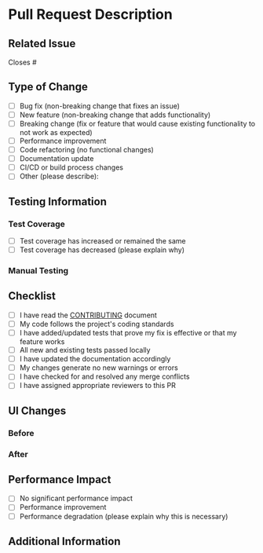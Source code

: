 # Pull Request Description

<!-- Provide a clear and concise description of the changes in this PR -->

## Related Issue

<!-- Link to the related issue(s) using the format: Closes #123, Fixes #456 -->
Closes #

## Type of Change

<!-- Mark the appropriate option with an 'x' (e.g., [x]) -->

- [ ] Bug fix (non-breaking change that fixes an issue)
- [ ] New feature (non-breaking change that adds functionality)
- [ ] Breaking change (fix or feature that would cause existing functionality to not work as expected)
- [ ] Performance improvement
- [ ] Code refactoring (no functional changes)
- [ ] Documentation update
- [ ] CI/CD or build process changes
- [ ] Other (please describe):

## Testing Information

<!-- Describe the tests you've added or modified, and provide instructions to reproduce -->

### Test Coverage

<!-- Indicate if test coverage has increased, decreased, or remained the same -->

- [ ] Test coverage has increased or remained the same
- [ ] Test coverage has decreased (please explain why)

### Manual Testing

<!-- Describe any manual testing you've performed -->

## Checklist

<!-- Mark completed items with an 'x' (e.g., [x]) -->

- [ ] I have read the [CONTRIBUTING](../docs/development/workflows.md) document
- [ ] My code follows the project's coding standards
- [ ] I have added/updated tests that prove my fix is effective or that my feature works
- [ ] All new and existing tests passed locally
- [ ] I have updated the documentation accordingly
- [ ] My changes generate no new warnings or errors
- [ ] I have checked for and resolved any merge conflicts
- [ ] I have assigned appropriate reviewers to this PR

## UI Changes

<!-- If your PR includes UI changes, please include before/after screenshots or videos -->

### Before

<!-- Screenshots or description of UI before changes -->

### After

<!-- Screenshots or description of UI after changes -->

## Performance Impact

<!-- Describe any performance impacts this change might have -->

- [ ] No significant performance impact
- [ ] Performance improvement
- [ ] Performance degradation (please explain why this is necessary)

## Additional Information

<!-- Any additional information or context that would be helpful for reviewers -->
